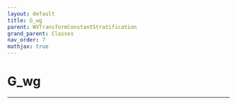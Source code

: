 ```yaml
---
layout: default
title: G_wg
parent: WVTransformConstantStratification
grand_parent: Classes
nav_order: 7
mathjax: true
---
```


#  G_wg




---

